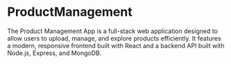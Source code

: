 # ProductManagement
The Product Management App is a full-stack web application designed to allow users to upload, manage, and explore products efficiently. It features a modern, responsive frontend built with React and a backend API built with Node.js, Express, and MongoDB.
